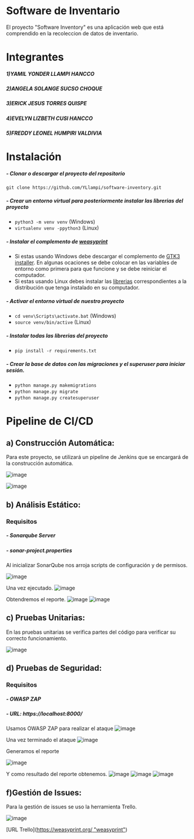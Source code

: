 # Software de Inventario
El proyecto "Software Inventory" es una aplicación web que está comprendido en la recoleccion de datos de inventario. 
# Integrantes
##### 1)YAMIL YONDER LLAMPI HANCCO
##### 2)ANGELA SOLANGE SUCSO CHOQUE
##### 3)ERICK JESUS TORRES QUISPE
##### 4)EVELYN LIZBETH CUSI HANCCO
##### 5)FREDDY LEONEL HUMPIRI VALDIVIA
# Instalación

##### - Clonar o descargar el proyecto del repositorio

`git clone https://github.com/YLlampi/software-inventory.git`

##### - Crear un entorno virtual para posteriormente instalar las librerias del proyecto

- `python3 -m venv venv` (Windows)
-  `virtualenv venv -ppython3` (Linux)

##### - Instalar el complemento de [weasyprint](https://weasyprint.org/ "weasyprint")

- Si estas usando Windows debe descargar el complemento de [GTK3 installer](https://github.com/tschoonj/GTK-for-Windows-Runtime-Environment-Installer/releases "GTK3 installer"). En algunas ocaciones se debe colocar en las variables de entorno como primera para que funcione y se debe reiniciar el computador.
- Si estas usando Linux debes instalar las [librerias](https://doc.courtbouillon.org/weasyprint/stable/first_steps.html#linux "librerias") correspondientes a la distribución que tenga instalado en su computador.

##### - Activar el entorno virtual de nuestro proyecto

- `cd venv\Scripts\activate.bat` (Windows)
- `source venv/bin/active` (Linux)

##### - Instalar todas las librerias del proyecto

- `pip install -r requirements.txt`

##### - Crear la base de datos con las migraciones y el superuser para iniciar sesión.

- `python manage.py makemigrations`
- `python manage.py migrate`
- `python manage.py createsuperuser`

# Pipeline de CI/CD
## a) Construcción Automática:

Para este proyecto, se utilizará un pipeline de Jenkins que se encargará de la construcción automática.

![image](https://github.com/YLlampi/software-inventory/blob/main/img/jk.jpeg)

![image](https://github.com/YLlampi/software-inventory/blob/main/img/jk-2.jpeg)

## b) Análisis Estático:
### Requisitos
##### - Sonarqube Server
##### - sonar-project.properties




Al inicializar SonarQube nos arroja scripts de configuración y de permisos.

![image](https://github.com/YLlampi/software-inventory/blob/main/img/Sonar-permisos.jpeg)

Una vez ejecutado.
![image](https://github.com/YLlampi/software-inventory/blob/main/img/Sonar-ejecucion.jpeg)

Obtendremos el reporte.
![image](https://github.com/YLlampi/software-inventory/blob/main/img/Sonar-reporte.jpeg)
![image](https://github.com/YLlampi/software-inventory/blob/main/img/Sonar-success.jpeg)

## c) Pruebas Unitarias:
En las pruebas unitarias se verifica partes del código para verificar su correcto funcionamiento.

![image](https://github.com/YLlampi/software-inventory/blob/main/img/Unit-test.jpeg)




## d) Pruebas de Seguridad:
### Requisitos

##### - OWASP ZAP
##### - URL: https://localhost:8000/

Usamos OWASP ZAP para realizar el ataque
![image](https://github.com/YLlampi/software-inventory/blob/main/img/OWASP%20ZAP-1.jpeg)

Una vez terminado el ataque
![image](https://github.com/YLlampi/software-inventory/blob/main/img/OWASP%20ZAP-2.jpeg)

Generamos el reporte

![image](https://github.com/YLlampi/software-inventory/blob/main/img/OWASP%20ZAP-4.jpeg)

Y como resultado del reporte obtenemos.
![image](https://github.com/YLlampi/software-inventory/blob/main/img/OZ_1.jpeg)
![image](https://github.com/YLlampi/software-inventory/blob/main/img/OZ_2.jpeg)
![image](https://github.com/YLlampi/software-inventory/blob/main/img/OZ_3.jpeg)



## f)Gestión de Issues: 

Para la gestión de issues se uso la herramienta Trello.

![image](https://github.com/YLlampi/software-inventory/blob/main/img/Trello.png)

[URL Trello]([https://weasyprint.org/ "weasyprint"](https://trello.com/b/IpZx5E1E/proyecto-final-isii))
